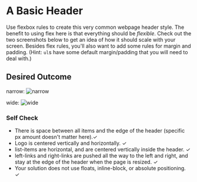# A Basic Header

Use flexbox rules to create this very common webpage header style. The benefit to using flex here is that everything should be _flexible_. Check out the two screenshots below to get an idea of how it should scale with your screen. Besides flex rules, you'll also want to add some rules for margin and padding. (Hint: `ul`s have some default margin/padding that you will need to deal with.)

## Desired Outcome

narrow:
![narrow](./desired-outcome-narrow.png)

wide: 
![wide](./desired-outcome-wide.png)

### Self Check
- There is space between all items and the edge of the header (specific px amount doesn't matter here).✓
- Logo is centered vertically and horizontally. ✓
- list-items are horizontal, and are centered vertically inside the header. ✓
- left-links and right-links are pushed all the way to the left and right, and stay at the edge of the header when the page is resized. ✓
- Your solution does not use floats, inline-block, or absolute positioning. ✓